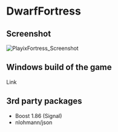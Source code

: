 # DwarfFortress
## Screenshot
![PlayixFortress_Screenshot](https://github.com/user-attachments/assets/7294f107-6dd1-4fb9-9f0f-d359a7c1a73e)
## Windows build of the game
Link
## 3rd party packages
* Boost 1.86 (Signal)
* nlohmann/json
